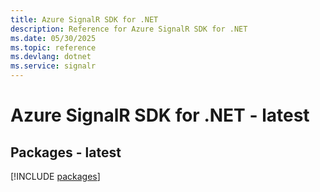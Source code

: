 ```yaml
---
title: Azure SignalR SDK for .NET
description: Reference for Azure SignalR SDK for .NET
ms.date: 05/30/2025
ms.topic: reference
ms.devlang: dotnet
ms.service: signalr
---
```

# Azure SignalR SDK for .NET - latest
## Packages - latest
[!INCLUDE [packages](signalr-index.md)]